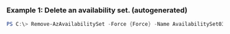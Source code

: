### Example 1: Delete an availability set. (autogenerated)
```powershell
PS C:\> Remove-AzAvailabilitySet -Force {Force} -Name AvailabilitySet03 -ResourceGroupName MyResourceGroup
```

